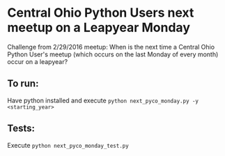 # Central Ohio Python Users next meetup on a Leapyear Monday
Challenge from 2/29/2016 meetup: When is the next time a Central Ohio Python User's meetup (which occurs on the last Monday of every month) occur on a leapyear?

## To run:
Have python installed and execute `python next_pyco_monday.py -y <starting_year>`

## Tests:
Execute `python next_pyco_monday_test.py`
